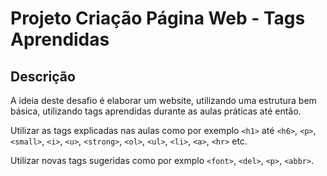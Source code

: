 # Projeto Criação Página Web - Tags Aprendidas
## Descrição

A ideia deste desafio é elaborar um website, utilizando uma estrutura bem básica, utilizando tags aprendidas durante as aulas práticas até então. 

Utilizar as tags explicadas nas aulas como por exemplo `<h1>` até `<h6>`, `<p>`, `<small>`, `<i>`, `<u>`, `<strong>`, `<ol>`, `<ul>`, `<li>`, `<a>`, `<hr>` etc.

Utilizar novas tags sugeridas como por exmplo `<font>`, `<del>`, `<p>`, `<abbr>`.